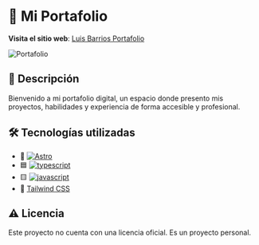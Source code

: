 # 💼 Mi Portafolio

**Visita el sitio web**: [Luis Barrios Portafolio ](https://portafolio-dev-bay.vercel.app/)

![Portafolio](https://portafolio-dev-bay.vercel.app/og/OG.jpg)

## 📝 Descripción

Bienvenido a mi portafolio digital, un espacio donde presento mis proyectos, habilidades y experiencia de forma accesible y profesional.

## 🛠 Tecnologías utilizadas

- 🚀 [<img src="https://skillicons.dev/icons?i=astro" alt="Astro" />](https://astro.build/)
- 🟦 [<img src="https://skillicons.dev/icons?i=typescript" alt="typescript" />](https://www.typescriptlang.org/)
- 🟨 [<img src="https://skillicons.dev/icons?i=js" alt="javascript" />](https://developer.mozilla.org/en-US/docs/Web/JavaScript)
- 🎨 [Tailwind CSS](https://tailwindcss.com/)


## ⚠️ Licencia

Este proyecto no cuenta con una licencia oficial. Es un proyecto personal.